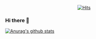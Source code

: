 <div align=center>
	
[![Hits](https://hits.seeyoufarm.com/api/count/incr/badge.svg?url=https%3A%2F%2Fgithub.com%2Freumachoi&count_bg=%2393E356&title_bg=%23555555&icon=iconify.svg&icon_color=%23E7E7E7&title=visit&edge_flat=false)](https://hits.seeyoufarm.com)
	
</div>

### Hi there 👋

 [![Anurag's github stats](https://github-readme-stats.vercel.app/api?username=reumachoi)](https://github.com/anuraghazra/github-readme-stats)

<!--
**reumachoi/reumachoi** is a ✨ _special_ ✨ repository because its `README.md` (this file) appears on your GitHub profile.

Here are some ideas to get you started:

- 🔭 I’m currently working on ...
- 🌱 I’m currently learning ...
- 👯 I’m looking to collaborate on ...
- 🤔 I’m looking for help with ...
- 💬 Ask me about ...
- 📫 How to reach me: ...
- 😄 Pronouns: ...
- ⚡ Fun fact: ...
-->
